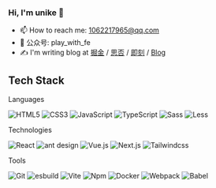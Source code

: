 ### Hi, I'm unike 👋

- 📫 How to reach me: 1062217965@qq.com
- 💬 公众号: play_with_fe
- ✍️  I'm writing blog at [掘金](https://juejin.cn/user/4212984286819384) / [思否](https://segmentfault.com/u/demo_5bf76b5f152ef/articles) / [即刻](https://web.okjike.com/me) / [Blog](https://www.unike.fun/)

## Tech Stack

Languages

![HTML5](https://img.shields.io/badge/Html5-%23e34f26.svg?logo=html5&logoColor=white&style=flat-square)
![CSS3](https://img.shields.io/badge/CSS3-%231572b6.svg?logo=css3&logoColor=white&style=flat-square)
![JavaScript](https://img.shields.io/badge/JavaScript-F7DF1E?style=flat-square&logo=JavaScript&logoColor=ffffff)
![TypeScript](https://img.shields.io/badge/-TypeScript-337ab7?style=flat-square&logo=typescript&logoColor=ffffff)
![Sass](https://img.shields.io/badge/-Sass-bf4080?style=flat-square&logo=sass&logoColor=white)
![Less](https://img.shields.io/badge/-Less-1d365d?style=flat-square&logo=less&logoColor=white)

Technologies


![React](https://img.shields.io/badge/React-%2320232a.svg?logo=React&logoColor=%2361dafb&style=flat-square)
![ant design](https://img.shields.io/badge/ant%20design-%230170fe.svg?logo=Ant-design&logoColor=white&style=flat-square)
![Vue.js](https://img.shields.io/badge/Vue.js-%2335495e.svg?logo=Vue.js&logoColor=%234fc08d&style=flat-square)
![Next.js](https://img.shields.io/badge/-Next.js-000?style=flat-square&logo=next.js&logoColor=white)
![Tailwindcss](https://img.shields.io/badge/Tailwindcss-%2338b2ac.svg?logo=tailwind-css&logoColor=white&style=flat-square)

Tools

![Git](https://img.shields.io/badge/-Git-f05032?style=flat-square&logo=git&logoColor=white)
![esbuild](https://img.shields.io/badge/-esbuild-FFCF00?style=flat-square&logo=esbuild&logoColor=white)
![Vite](https://img.shields.io/badge/-Vite-646cff?style=flat-square&logo=vite&logoColor=white)
![Npm](https://img.shields.io/badge/-NPM-CB3837?style=flat-square&logo=npm&logoColor=white)
![Docker](https://img.shields.io/badge/Docker-2496ED?style=flat-square&logo=docker&logoColor=ffffff)
![Webpack](https://img.shields.io/badge/-Webpack-8DD6F9?style=flat-square&logo=webpack&logoColor=ffffff)
![Babel](https://img.shields.io/badge/Babel-%23323330.svg?logo=babel&logoColor=%23f9dc3e&style=flat-square)

